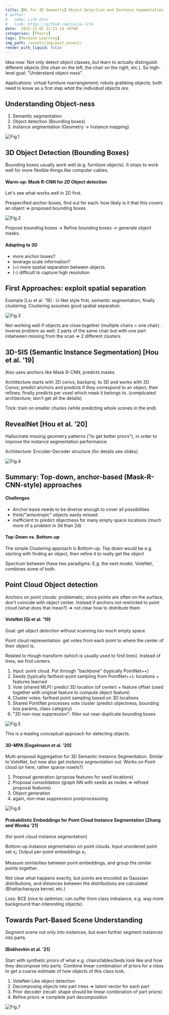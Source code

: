 ```yaml
---
title: [ML for 3D Geometry] Object Detection and Instance Segmentation
# author:
#   name: Life Zero
#   link: https://github.com/lacie-life
date:  2022-12-02 11:11:14 +0700
categories: [Theory]
tags: [Machine Learning]
img_path: /assets/img/post_assest/
render_with_liquid: false
---
```


Idea now: Not only detect object classes, but learn to actually distinguish different objects (the chair on the left, the chair on the right, etc.). So high-level goal: "Understand object-ness".

Applications: virtual furniture rearrangement; robots grabbing objects; both need to know as a first step *what the individual objects are*.

## Understanding Object-ness
1. Semantic segmentation
2. Object detection (Bounding boxes)
3. Instance segmentation (Geometry -> Instance mapping)

![Fig.1](https://github.com/lacie-life/lacie-life.github.io/blob/main/assets/img/post_assest/instance-segmentation.png?raw=true)


## 3D Object Detection (Bounding Boxes)
Bounding boxes usually work well (e.g. furniture objects). It stops to work well for more flexible things like computer cables.


#### Warm-up: Mask R-CNN for *2D* Object detection
Let's see what works well in 2D first.

Prespecified anchor boxes, find out for each: how likely is it that this covers an object => proposed bounding boxes

![Fig.2](https://github.com/lacie-life/lacie-life.github.io/blob/main/assets/img/post_assest/mask-r-cnn.png?raw=true)

Propose bounding boxes -> Refine bounding boxes -> generate object masks.

#### Adapting to 3D
- more anchor boxes?
- leverage scale information?
- (+) more spatial separation between objects
- (-) difficult to capture high resolution

## First Approaches: exploit spatial separation
Example [Liu et al. ’19] : U-Net style first, semantic segmentation, finally clustering. Clustering assumes good spatial separation.

![Fig.3](https://github.com/lacie-life/lacie-life.github.io/blob/main/assets/img/post_assest/chair-semantic-segmentation.png?raw=true)

Not working well if objects are close together (multiple chairs = one chair). Inverse problem as well: 2 parts of the same chair but with one part inbetween missing from the scan => 2 different clusters.

## 3D-SIS (Semantic Instance Segmentation) [Hou et al. ’19]
Also uses anchors like Mask R-CNN, predicts masks.

Architecture starts with 2D convs, backproj. to 3D and works with 3D Convs; predict anchors and predicts if they correspond to an object, then refines; finally predicts per voxel which mask it belongs to.
(complicated architecture; don't get all the details)

Trick: train on smaller chunks (while predicting whole scenes in the end).

## RevealNet [Hou et al. ’20]
Hallucinate missing geometry patterns ("to get better priors"), in order to improve the instance segmentation performance.

Architecture: Encoder-Decoder structure (for details see slides).

![Fig.4](https://github.com/lacie-life/lacie-life.github.io/blob/main/assets/img/post_assest/reveal-net.png?raw=true)

## Summary: Top-down, anchor-based (Mask-R-CNN-style) approaches
#### Challenges
- Anchor basis needs to be diverse enough to cover all possibilities
- think/"anisotropic" objects easily missed
- inefficient to predict objectness for many empty space locations (much more of a problem in 3d than 2d)

#### Top-Down vs. Bottom-up
The simple Clustering approach is Bottom-up.
Top down would be e.g. starting with finding an object, then refine it to really get the object

Spectrum between these two paradigms: E.g. the next model, VoteNet, combines some of both.

## Point Cloud Object detection
Anchors on point clouds: problematic; since points are often on the surface, don't coincide with object center. Instead if anchors not restricted to point cloud (what does that mean?) => not clear how to distribute them

#### VoteNet [Qi et al. ’19]
Goal: get *object detection* without scanning too much empty space.

Point cloud representation: get votes from each point to where the center of their object is.

Related to Hough transform (which is usually used to find lines). Instead of lines, we find centers.

1. Input: point cloud. Put through "backbone" (typically PointNet++)
2. Seeds (typically farthest-point sampling from PointNet++): locations + features learned
3. Vote (shared MLP): predict 3D location (of center) + feature offset (used together with original feature to compute object feature)
4. Cluster votes: farthest point sampling based on 3D locations
5. Shared PointNet processes vote cluster (predict objectness, bounding box params, class category)
6. "3D non-max suppression": filter out near-duplicate bounding boxes

![Fig.5](https://github.com/lacie-life/lacie-life.github.io/blob/main/assets/img/post_assest/VoteNet.png?raw=true)

This is a leading conceptual approach for detecting objects.

#### 3D-MPA [Engelmann et al. ’20]
Multi-proposal Aggregation for 3D Semantic Instance Segmentation.
Similar to VoteNet, but now also get *instance segmentation* out. Works on Point cloud (or here, rather sparse voxels?)

1. Proposal generation (propose features for seed locations)
2. Proposal consolidation (graph NN with seeds as nodes => refined proposal features)
3. Object generation
4. again, non-max suppression postprocesssing

![Fig.6](https://github.com/lacie-life/lacie-life.github.io/blob/main/assets/img/post_assest/3d-mpa.png?raw=true)

#### Probabilistic Embeddings for Point Cloud Instance Segmentation [Zhang and Wonka ’21]
(for point cloud instance segmentation)

Bottom-up instance segmentation on point clouds. Input unordered point set $x_i$; Output per-point embeddings $e_i$.

Measure similarities between point embeddings, and group the similar points together.

Not clear what happens exactly, but points are encoded as Gaussian distributions, and distances between the distributions are calculated (Bhattacharayya kernel, etc.)

Loss: BCE (nice to optimize; can suffer from class imbalance, e.g. way more background than interesting objects).

## Towards Part-Based Scene Understanding
Segment scene not only into instances, but even further segment instances into parts.

#### [Bokhovkin et al. ’21]

Start with synthetic priors of what e.g. chairs/tables/beds look like and how they decompose into parts. Combine linear combination of priors for a class to get a coarse estimate of how objects of this class look.

1. VoteNet-Like object detection
2. Decomposing objects into part trees => latent vector for each part
3. Prior decoder (recall: shape should be linear combination of part priors)
4. Refine priors => complete part decomposition

![Fig.7](https://github.com/lacie-life/lacie-life.github.io/blob/main/assets/img/post_assest/parts-of-tables.png?raw=true)

